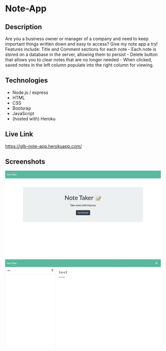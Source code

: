 # Note-App

## Description

Are you a business owner or manager of a company and need to keep important things written down and easy to access?
Give my note app a try! 
Features include: Title and Comment sections for each note - Each note is stored on a database in the server, allowing them to persist -
Delete button that allows you to clear notes that are no longer needed - When clicked, saved notes in the left column populate into the right column for viewing.

## Technologies
* Node.js / express
* HTML
* CSS
* Bootsrap
* JavaScript
* (hosted with) Heroku

## Live Link
https://glb-note-app.herokuapp.com/

## Screenshots
<img src="/public/assets/images/HomepageSS.png">
<img src="/public/assets/images/NotepageSS.png">
